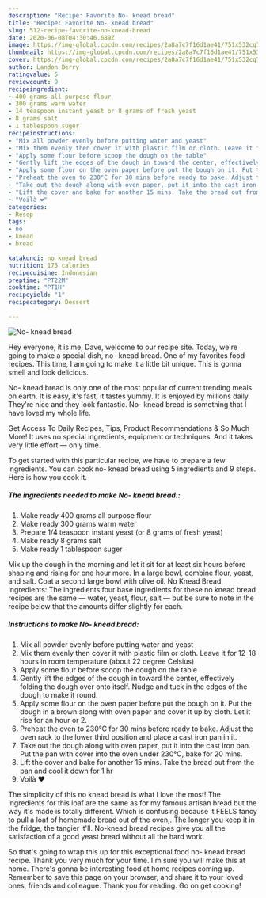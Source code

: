 ```yaml
---
description: "Recipe: Favorite No- knead bread"
title: "Recipe: Favorite No- knead bread"
slug: 512-recipe-favorite-no-knead-bread
date: 2020-06-08T04:30:46.689Z
image: https://img-global.cpcdn.com/recipes/2a8a7c7f16d1ae41/751x532cq70/no-knead-bread-recipe-main-photo.jpg
thumbnail: https://img-global.cpcdn.com/recipes/2a8a7c7f16d1ae41/751x532cq70/no-knead-bread-recipe-main-photo.jpg
cover: https://img-global.cpcdn.com/recipes/2a8a7c7f16d1ae41/751x532cq70/no-knead-bread-recipe-main-photo.jpg
author: Landon Berry
ratingvalue: 5
reviewcount: 9
recipeingredient:
- 400 grams all purpose flour
- 300 grams warm water
- 14 teaspoon instant yeast or 8 grams of fresh yeast
- 8 grams salt
- 1 tablespoon suger
recipeinstructions:
- "Mix all powder evenly before putting water and yeast"
- "Mix them evenly then cover it with plastic film or cloth. Leave it for 12-18 hours in room temperature (about 22 degree Celsius)"
- "Apply some flour before scoop the dough on the table"
- "Gently lift the edges of the dough in toward the center, effectively folding the dough over onto itself. Nudge and tuck in the edges of the dough to make it round."
- "Apply some flour on the oven paper before put the bough on it. Put the dough in a brown along with oven paper and cover it up by cloth. Let it rise for an hour or 2."
- "Preheat the oven to 230°C for 30 mins before ready to bake. Adjust the oven rack to the lower third position and place a cast iron pan in it."
- "Take out the dough along with oven paper, put it into the cast iron pan. Put the pan with cover into the oven under 230°C, bake for 20 mins."
- "Lift the cover and bake for another 15 mins. Take the bread out from the pan and cool it down for 1 hr"
- "Voilà ❤️"
categories:
- Resep
tags:
- no
- knead
- bread

katakunci: no knead bread
nutrition: 175 calories
recipecuisine: Indonesian
preptime: "PT22M"
cooktime: "PT1H"
recipeyield: "1"
recipecategory: Dessert

---
```



![No- knead bread](https://img-global.cpcdn.com/recipes/2a8a7c7f16d1ae41/751x532cq70/no-knead-bread-recipe-main-photo.jpg)

Hey everyone, it is me, Dave, welcome to our recipe site. Today, we're going to make a special dish, no- knead bread. One of my favorites food recipes. This time, I am going to make it a little bit unique. This is gonna smell and look delicious.

No- knead bread is only one of the most popular of current trending meals on earth. It is easy, it's fast, it tastes yummy. It is enjoyed by millions daily. They're nice and they look fantastic. No- knead bread is something that I have loved my whole life.

Get Access To Daily Recipes, Tips, Product Recommendations &amp; So Much More! It uses no special ingredients, equipment or techniques. And it takes very little effort — only time.


To get started with this particular recipe, we have to prepare a few ingredients. You can cook no- knead bread using 5 ingredients and 9 steps. Here is how you cook it.

##### The ingredients needed to make No- knead bread::

1. Make ready 400 grams all purpose flour
1. Make ready 300 grams warm water
1. Prepare 1/4 teaspoon instant yeast (or 8 grams of fresh yeast)
1. Make ready 8 grams salt
1. Make ready 1 tablespoon suger


Mix up the dough in the morning and let it sit for at least six hours before shaping and rising for one hour more. In a large bowl, combine flour, yeast, and salt. Coat a second large bowl with olive oil. No Knead Bread Ingredients: The ingredients four base ingredients for these no knead bread recipes are the same — water, yeast, flour, salt — but be sure to note in the recipe below that the amounts differ slightly for each. 

##### Instructions to make No- knead bread:

1. Mix all powder evenly before putting water and yeast
1. Mix them evenly then cover it with plastic film or cloth. Leave it for 12-18 hours in room temperature (about 22 degree Celsius)
1. Apply some flour before scoop the dough on the table
1. Gently lift the edges of the dough in toward the center, effectively folding the dough over onto itself. Nudge and tuck in the edges of the dough to make it round.
1. Apply some flour on the oven paper before put the bough on it. Put the dough in a brown along with oven paper and cover it up by cloth. Let it rise for an hour or 2.
1. Preheat the oven to 230°C for 30 mins before ready to bake. Adjust the oven rack to the lower third position and place a cast iron pan in it.
1. Take out the dough along with oven paper, put it into the cast iron pan. Put the pan with cover into the oven under 230°C, bake for 20 mins.
1. Lift the cover and bake for another 15 mins. Take the bread out from the pan and cool it down for 1 hr
1. Voilà ❤️


The simplicity of this no knead bread is what I love the most! The ingredients for this loaf are the same as for my famous artisan bread but the way it&#39;s made is totally different. Which is confusing because it FEELS fancy to pull a loaf of homemade bread out of the oven,. The longer you keep it in the fridge, the tangier it&#39;ll. No-knead bread recipes give you all the satisfaction of a good yeast bread without all the hard work. 

So that's going to wrap this up for this exceptional food no- knead bread recipe. Thank you very much for your time. I'm sure you will make this at home. There's gonna be interesting food at home recipes coming up. Remember to save this page on your browser, and share it to your loved ones, friends and colleague. Thank you for reading. Go on get cooking!
